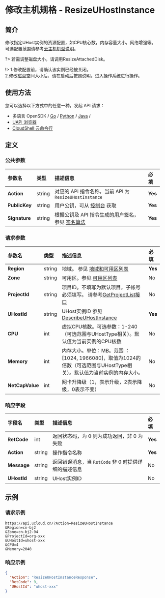 # 修改主机规格 - ResizeUHostInstance

## 简介

修改指定UHost实例的资源配置，如CPU核心数，内存容量大小，网络增强等。可选配置范围请参考[云主机机型说明](api/uhost-api/uhost_type)。

?> 若需调整磁盘大小，请调用ResizeAttachedDisk。

!> 1.修改配置前，请确认该实例已经被关闭。<br />2.修改磁盘空间大小后，请在启动后按照说明，进入操作系统进行操作。


## 使用方法

您可以选择以下方式中的任意一种，发起 API 请求：
- 多语言 OpenSDK / [Go](https://github.com/ucloud/ucloud-sdk-go) / [Python](https://github.com/ucloud/ucloud-sdk-python3) / [Java](https://github.com/ucloud/ucloud-sdk-java) /
- [UAPI 浏览器](https://console.ucloud.cn/uapi/detail?id=ResizeUHostInstance)
- [CloudShell 云命令行](https://shell.ucloud.cn/)


## 定义

### 公共参数

| 参数名 | 类型 | 描述信息 | 必填 |
|:---|:---|:---|:---|
| **Action**     | string  | 对应的 API 指令名称，当前 API 为 `ResizeUHostInstance`                        | **Yes** |
| **PublicKey**  | string  | 用户公钥，可从 [控制台](https://console.ucloud.cn/uapi/apikey) 获取                                             | **Yes** |
| **Signature**  | string  | 根据公钥及 API 指令生成的用户签名，参见 [签名算法](api/summary/signature.md)  | **Yes** |

### 请求参数

| 参数名 | 类型 | 描述信息 | 必填 |
|:---|:---|:---|:---|
| **Region** | string | 地域。 参见 [地域和可用区列表](https://docs.ucloud.cn/api/summary/regionlist) |**Yes**|
| **Zone** | string | 可用区。参见 [可用区列表](https://docs.ucloud.cn/api/summary/regionlist) |No|
| **ProjectId** | string | 项目ID。不填写为默认项目，子帐号必须填写。 请参考[GetProjectList接口](https://docs.ucloud.cn/api/summary/get_project_list) |No|
| **UHostId** | string | UHost实例ID 参见 [DescribeUHostInstance](api/uhost-api/describe_uhost_instance) |**Yes**|
| **CPU** | int | 虚拟CPU核数。可选参数：1-240（可选范围与UHostType相关）。默认值为当前实例的CPU核数 |No|
| **Memory** | int | 内存大小。单位：MB。范围 ：[1024, 1966080]，取值为1024的倍数（可选范围与UHostType相关）。默认值为当前实例的内存大小。 |No|
| **NetCapValue** | int | 网卡升降级（1，表示升级，2表示降级，0表示不变） |No|

### 响应字段

| 字段名 | 类型 | 描述信息 | 必填 |
|:---|:---|:---|:---|
| **RetCode** | int | 返回状态码，为 0 则为成功返回，非 0 为失败 |**Yes**|
| **Action** | string | 操作指令名称 |**Yes**|
| **Message** | string | 返回错误消息，当 `RetCode` 非 0 时提供详细的描述信息 |No|
| **UHostId** | string | UHost实例ID |No|




## 示例

### 请求示例
    
```
https://api.ucloud.cn/?Action=ResizeUHostInstance
&Region=cn-bj2
&Zone=cn-bj2-04
&ProjectId=org-xxx
&UHostId=uhost-xxx
&CPU=4
&Memory=2048
```

### 响应示例
    
```json
{
  "Action": "ResizeUHostInstanceResponse",
  "RetCode": 0,
  "UHostId": "uhost-xxx"
}
```






